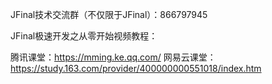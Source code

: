 
JFinal技术交流群（不仅限于JFinal）：866797945

JFinal极速开发之从零开始视频教程：

腾讯课堂：https://mming.ke.qq.com/
网易云课堂：https://study.163.com/provider/400000000551018/index.htm
